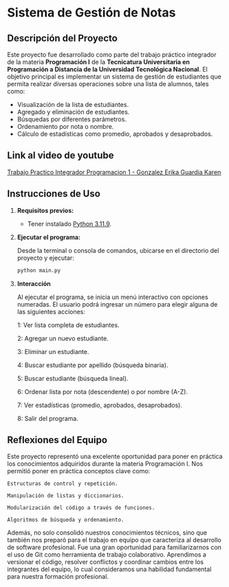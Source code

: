 # Sistema de Gestión de Notas

## Descripción del Proyecto

Este proyecto fue desarrollado como parte del trabajo práctico integrador de la materia **Programación I** de la **Tecnicatura Universitaria en Programación a Distancia de la Universidad Tecnológica Nacional**. El objetivo principal es implementar un sistema de gestión de estudiantes que permita realizar diversas operaciones sobre una lista de alumnos, tales como:

- Visualización de la lista de estudiantes.
- Agregado y eliminación de estudiantes.
- Búsquedas por diferentes parámetros.
- Ordenamiento por nota o nombre.
- Cálculo de estadísticas como promedio, aprobados y desaprobados.


## Link al video de youtube
[Trabajo Practico Integrador Programacion 1 - Gonzalez Erika Guardia Karen](https://youtu.be/n0I70GtIZg8) 

## Instrucciones de Uso

1. **Requisitos previos:**
   - Tener instalado [Python 3.11.9](https://www.python.org/).

2. **Ejecutar el programa:**

   Desde la terminal o consola de comandos, ubicarse en el directorio del proyecto y ejecutar:

   ```bash
   python main.py
   ```
3. **Interacción**
    
    Al ejecutar el programa, se inicia un menú interactivo con opciones numeradas. El usuario podrá ingresar un número para elegir alguna de las siguientes acciones:

    1: Ver lista completa de estudiantes.

    2: Agregar un nuevo estudiante.

    3: Eliminar un estudiante.

    4: Buscar estudiante por apellido (búsqueda binaria).

    5: Buscar estudiante (búsqueda lineal).

    6: Ordenar lista por nota (descendente) o por nombre (A-Z).

    7: Ver estadísticas (promedio, aprobados, desaprobados).

    8: Salir del programa.

## Reflexiones del Equipo
Este proyecto representó una excelente oportunidad para poner en práctica los conocimientos adquiridos durante la materia Programación I. Nos permitió poner en práctica conceptos clave como:

    Estructuras de control y repetición.

    Manipulación de listas y diccionarios.

    Modularización del código a través de funciones.

    Algoritmos de búsqueda y ordenamiento.

Además, no solo consolidó nuestros conocimientos técnicos, sino que también nos preparó para el trabajo en equipo que caracteriza al desarrollo de software profesional. Fue una gran oportunidad para familiarizarnos con el uso de Git como herramienta de trabajo colaborativo. Aprendimos a versionar el código, resolver conflictos y coordinar cambios entre los integrantes del equipo, lo cual consideramos una habilidad fundamental para nuestra formación profesional.
